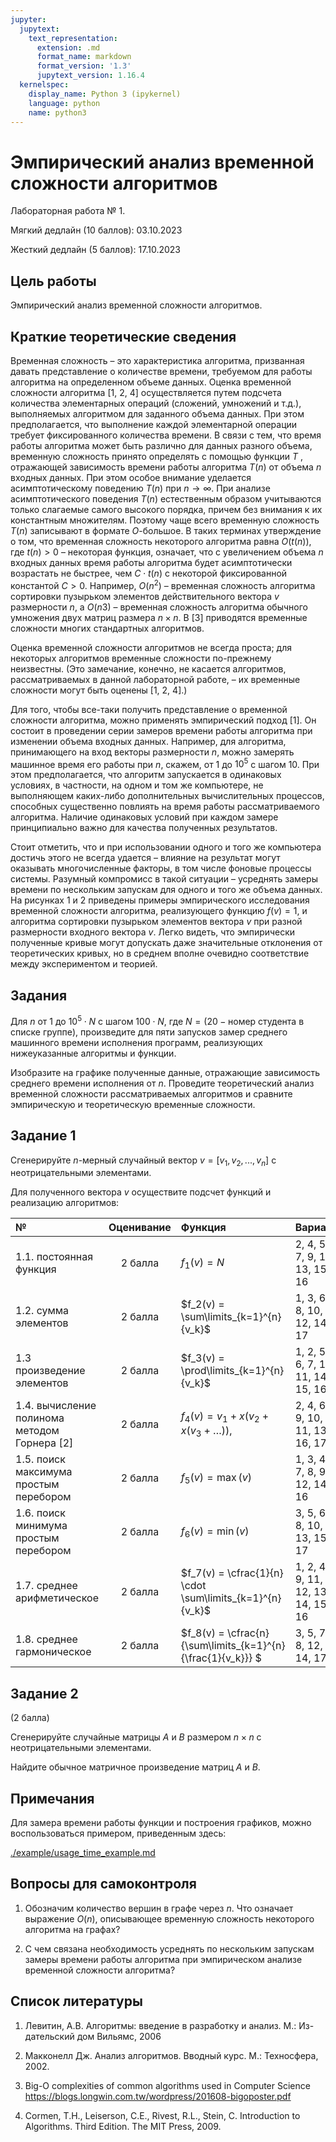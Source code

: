 ```yaml
---
jupyter:
  jupytext:
    text_representation:
      extension: .md
      format_name: markdown
      format_version: '1.3'
      jupytext_version: 1.16.4
  kernelspec:
    display_name: Python 3 (ipykernel)
    language: python
    name: python3
---
```


# Эмпирический анализ временной сложности алгоритмов


Лабораторная работа № 1. 

Мягкий дедлайн (10 баллов): 03.10.2023

Жесткий дедлайн (5 баллов): 17.10.2023


## Цель работы

Эмпирический анализ временной сложности алгоритмов.


## Краткие теоретические сведения

Временная сложность – это характеристика алгоритма, призванная давать представление о количестве времени, требуемом для работы алгоритма на определенном объеме данных. 
Оценка временной сложности алгоритма [1, 2, 4] осуществляется путем подсчета количества элементарных операций (сложений, умножений и т.д.), выполняемых алгоритмом для заданного объема данных. 
При этом предполагается, что выполнение каждой элементарной операции требует фиксированного количества времени.
В связи с тем, что время работы алгоритма может быть различно для данных разного объема, временную сложность принято определять
с помощью функции $T$ , отражающей зависимость времени работы алгоритма $T(n)$ от объема $n$ входных данных. 
При этом особое внимание уделается асимптотическому поведению $T(n)$ при $n \to \infty$. 
При анализе асимптотического поведения $T(n)$ естественным образом учитываются только слагаемые самого высокого порядка, причем без внимания к их константным множителям. 
Поэтому чаще всего временную сложность $T(n)$ записывают в формате $O$-большое.
В таких терминах утверждение о том, что временная сложность некоторого алгоритма равна $O(t(n))$, где $t(n) > 0$ – некоторая функция, означает, что с увеличением объема $n$ входных данных время работы алгоритма будет асимптотически возрастать не быстрее, чем $C \cdot t(n)$ с некоторой фиксированной константой $C > 0$. 
Например, $O(n^2)$ – временная сложность алгоритма сортировки пузырьком элементов действительного вектора $v$ размерности $n$, а $O(n3)$ – временная сложность алгоритма обычного умножения двух матриц размера $n × n$. 
В [3] приводятся временные сложности многих стандартных алгоритмов.

Оценка временной сложности алгоритмов не всегда проста; для некоторых алгоритмов временные сложности по-прежнему неизвестны. 
(Это замечание, конечно, не касается алгоритмов, рассматриваемых в данной
лабораторной работе, – их временные сложности могут быть оценены [1, 2, 4].) 

Для того, чтобы все-таки получить представление о временной сложности алгоритма, можно применять эмпирический подход [1].
Он состоит в проведении серии замеров времени работы алгоритма при изменении объема входных данных. 
Например, для алгоритма, принимающего на вход векторы размерности $n$, можно замерять машинное время
его работы при $n$, скажем, от $1$ до $10^5$ с шагом $10$. 
При этом предполагается, что алгоритм запускается в одинаковых условиях, в частности, на одном и том же компьютере, не выполняющем каких-либо дополнительных вычислительных процессов, способных существенно повлиять на время работы рассматриваемого алгоритма. 
Наличие одинаковых условий при каждом замере принципиально важно для качества полученных результатов. 

Стоит отметить, что и при использовании одного и того же компьютера достичь этого не всегда удается – влияние на результат могут оказывать многочисленные факторы, в том числе фоновые процессы системы. 
Разумный компромисс в такой ситуации – усреднять замеры времени по нескольким запускам для одного и того же объема данных.
На рисунках 1 и 2 приведены примеры эмпирического исследования временной сложности алгоритма, реализующего функцию $f(v) = 1$, и алгоритма сортировки пузырьком элементов вектора $v$ при разной размерности входного вектора $v$. 
Легко видеть, что эмпирически полученные кривые могут допускать даже значительные отклонения от теоретических кривых, но в среднем вполне очевидно соответствие между экспериментом и теорией.



## Задания

Для $n$ от 1 до $10^5 \cdot N$ c шагом $100 \cdot N$, где $N = (20 - \text{номер студента в списке группе})$, произведите для пяти запусков замер среднего машинного времени исполнения программ, реализующих нижеуказанные алгоритмы и функции. 

Изобразите на графике полученные данные, отражающие зависимость среднего времени исполнения от $n$. 
Проведите теоретический анализ временной сложности рассматриваемых алгоритмов и сравните эмпирическую и теоретическую временные сложности.

<!-- #region -->
## Задание 1

Сгенерируйте $n$-мерный случайный вектор $v = [v_1, v_2, ..., v_n]$ с
неотрицательными элементами. 

Для полученного вектора $v$ осуществите подсчет функций и реализацию алгоритмов:


| №  | Оценивание | Функция | Вариант | Примечание |
|:--|:----------:|:-------|:-------|:----------:|
| 1.1. постоянная функция                      | 2 балла | $f_1(v) = N$                               | 2, 4, 5, 7, 9, 11, 13, 15, 16 ||
| 1.2. сумма элементов                         | 2 балла | $f_2(v) = \sum\limits_{k=1}^{n} {v_k}$     | 1, 3, 6, 8, 10, 12, 14, 17||
| 1.3  произведение элементов                  | 2 балла | $f_3(v) = \prod\limits_{k=1}^{n} {v_k}$    | 1, 2, 5, 6, 7, 10, 11, 14, 15, 16 ||
| 1.4. вычисление полинома методом Горнера [2] | 2 балла | $f_4(v) = v_1 + x (v_2 + x(v_3+ \ldots))$, | 2, 4, 6, 9, 10, 11, 13, 16, 17| $x = 1.5 \cdot N$|
| 1.5. поиск максимума простым перебором       | 2 балла | $f_5(v) = \max(v)$                         | 1, 3, 4, 7, 8, 9, 12, 14, 16 ||
| 1.6. поиск минимума простым перебором        | 2 балла | $f_6(v) = \min(v)$                         | 3, 5, 6, 8, 10, 13, 15, 17 ||
| 1.7. среднее арифметическое                  | 2 балла | $f_7(v) = \cfrac{1}{n} \cdot \sum\limits_{k=1}^{n} {v_k}$   | 1, 2, 4, 9, 11, 12, 13, 14, 15, 16 ||
| 1.8. среднее гармоническое                   | 2 балла | $f_8(v) = \cfrac{n}{\sum\limits_{k=1}^{n} {\frac{1}{v_k}}}  $ | 3, 5, 7, 8, 12, 14, 17| |

<!-- #endregion -->

## Задание 2

(2 балла)

Сгенерируйте случайные матрицы $A$ и $B$ размером $n × n$ с неотрицательными элементами. 

Найдите обычное матричное произведение матриц $A$ и $B$.


## Примечания

Для замера времени работы функции и построения графиков, можно воспользоваться примером, приведенным здесь:

[./example/usage_time_example.md](./example/usage_time_example.md)


## Вопросы для самоконтроля

1. Обозначим количество вершин в графе через $n$. 
Что означает выражение $O(n)$, описывающее временную сложность некоторого алгоритма на графах?

2. С чем связана необходимость усреднять по нескольким запускам замеры времени работы алгоритма при эмпирическом анализе временной сложности алгоритма?


## Список литературы

1. Левитин, А.В. Алгоритмы: введение в разработку и анализ. М.: Из-
дательский дом Вильямс, 2006

2. Макконелл Дж. Анализ алгоритмов. Вводный курс. М.: Техносфера, 2002.

3. Big-O complexities of common algorithms used in Computer Science
https://blogs.longwin.com.tw/wordpress/201608-bigoposter.pdf

4. Cormen, T.H., Leiserson, C.E., Rivest, R.L., Stein, C. Introduction to Algorithms. Third Edition. The MIT Press, 2009.
